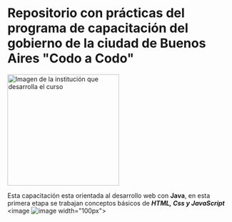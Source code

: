 <h1>Repositorio con prácticas del programa de capacitación del gobierno de la ciudad de Buenos Aires "Codo a Codo"</h1> 

<image src="/img/CaC-imagen-md.jpg" alt="Imagen de la institución que desarrolla el curso" width="250px" caption="Cursos de programación del gobierno de la ciudad de Buenos Aires">

Esta capacitación esta orientada al desarrollo web con **Java**, en esta primera etapa se trabajan conceptos básicos de ***HTML, Css y JavaScript***
<image ![image](https://github.com/NaSP32/Codo-a-Codo-Parte1/assets/105832274/b94d5304-a872-4b6e-b8e4-5e9a777b5d1c) width="100px">

